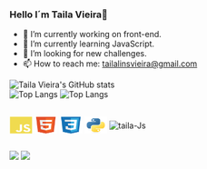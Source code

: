 ### Hello I´m Taila Vieira👋

- 🔭 I’m currently working on front-end.
- 🌱 I’m currently learning JavaScript.
- 🤔 I’m looking for new challenges.
- 📫 How to reach me: tailalinsvieira@gmail.com

![Taila Vieira's GitHub stats](https://github-readme-stats.vercel.app/api?username=Babybooandcat&theme=github_dark&show_icons=true)<br>
![Top Langs](https://github-readme-stats.vercel.app/api/top-langs/?username=Babybooandcat&layout=compact&langs_count=7&theme=github_dark)
![Top Langs](https://github-readme-stats.vercel.app/api/top-langs/?username=Babybooandcat&hide_progress=true)
    
<div style="display: inline_block"><br>
  <img align="center" alt="taila-Js" height="30" width="40" src="https://raw.githubusercontent.com/devicons/devicon/master/icons/javascript/javascript-plain.svg">
  <img align="center" alt="taila-HTML" height="30" width="40" src="https://raw.githubusercontent.com/devicons/devicon/master/icons/html5/html5-original.svg">
  <img align="center" alt="taila-CSS" height="30" width="40" src="https://raw.githubusercontent.com/devicons/devicon/master/icons/css3/css3-original.svg">
  <img align="center" alt="taila-Python" height="30" width="40" src="https://raw.githubusercontent.com/devicons/devicon/master/icons/python/python-original.svg">
  <img align="center" alt="taila-Js" height="30" width="40" src="https://raw.githubusercontent.com/devicons/devicon/master/icons/mysql/mysql">
</div>

  ##

<div> 
  <a href="https://instagram.com/tahig_h" target="_blank"><img src="https://img.shields.io/badge/-Instagram-%23E4405F?style=for-the-badge&logo=instagram&logoColor=white" target="_blank"></a>
  <a href="https://www.linkedin.com/in/taíla-linhares-8b767a258" target="_blank"><img src="https://img.shields.io/badge/-LinkedIn-%230077B5?style=for-the-badge&logo=linkedin&logoColor=white" target="_blank"></a> 
</div>
